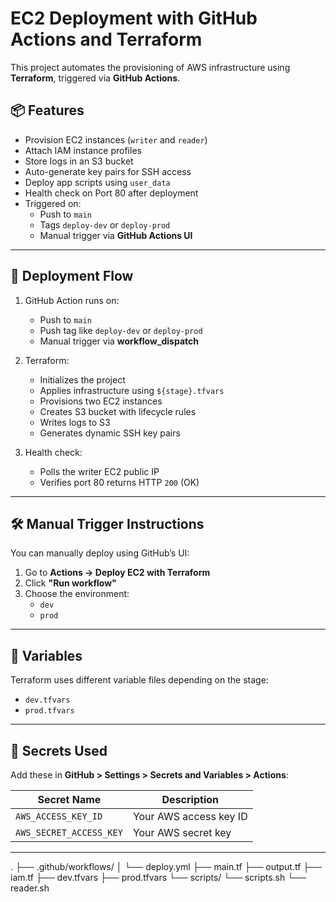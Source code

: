 # EC2 Deployment with GitHub Actions and Terraform

This project automates the provisioning of AWS infrastructure using **Terraform**, triggered via **GitHub Actions**.

## 📦 Features

- Provision EC2 instances (`writer` and `reader`)
- Attach IAM instance profiles
- Store logs in an S3 bucket
- Auto-generate key pairs for SSH access
- Deploy app scripts using `user_data`
- Health check on Port 80 after deployment
- Triggered on:
  - Push to `main`
  - Tags `deploy-dev` or `deploy-prod`
  - Manual trigger via **GitHub Actions UI**

---

## 🚀 Deployment Flow

1. GitHub Action runs on:
   - Push to `main`
   - Push tag like `deploy-dev` or `deploy-prod`
   - Manual trigger via **workflow_dispatch**

2. Terraform:
   - Initializes the project
   - Applies infrastructure using `${stage}.tfvars`
   - Provisions two EC2 instances
   - Creates S3 bucket with lifecycle rules
   - Writes logs to S3
   - Generates dynamic SSH key pairs

3. Health check:
   - Polls the writer EC2 public IP
   - Verifies port 80 returns HTTP `200` (OK)

---

## 🛠 Manual Trigger Instructions

You can manually deploy using GitHub’s UI:

1. Go to **Actions → Deploy EC2 with Terraform**
2. Click **"Run workflow"**
3. Choose the environment:
   - `dev`
   - `prod`

---

## 🧪 Variables

Terraform uses different variable files depending on the stage:

- `dev.tfvars`
- `prod.tfvars`


---

## 🔐 Secrets Used

Add these in **GitHub > Settings > Secrets and Variables > Actions**:

| Secret Name             | Description              |
|-------------------------|--------------------------|
| `AWS_ACCESS_KEY_ID`     | Your AWS access key ID   |
| `AWS_SECRET_ACCESS_KEY` | Your AWS secret key      |

---

.
├── .github/workflows/
│   └── deploy.yml
├── main.tf
├── output.tf
├── iam.tf
├── dev.tfvars
├── prod.tfvars
└── scripts/
      └── scripts.sh
      └── reader.sh





